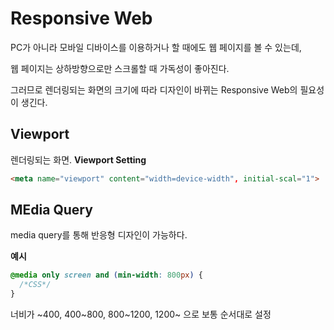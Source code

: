 # Responsive Web

PC가 아니라 모바일 디바이스를 이용하거나 할 때에도 웹 페이지를 볼 수 있는데,

웹 페이지는 상하방향으로만 스크롤할 때 가독성이 좋아진다.

그러므로 렌더링되는 화면의 크기에 따라 디자인이 바뀌는 Responsive Web의 필요성이 생긴다.

## Viewport

렌더링되는 화면.
**Viewport Setting**
```HTML
<meta name="viewport" content="width=device-width", initial-scal="1">
```

## MEdia Query

media query를 통해 반응형 디자인이 가능하다.

**예시**
```css
@media only screen and (min-width: 800px) {
  /*CSS*/
}
```

너비가 ~400, 400~800, 800~1200, 1200~ 으로 보통 순서대로 설정 